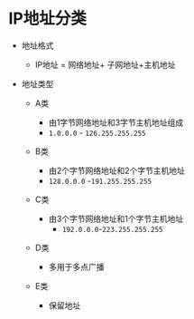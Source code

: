 # IP地址分类

* 地址格式

  * IP地址 = 网络地址+ 子网地址+主机地址

* 地址类型

  * A类

    * 由1字节网络地址和3字节主机地址组成
    * `1.0.0.0` - `126.255.255.255`

  * B类

    * 由2个字节网络地址和2个字节主机地址
    * `128.0.0.0` -`191.255.255.255`

  * C类

    * 由3个字节网络地址和1个字节主机地址
      * `192.0.0.0`-`223.255.255.255`

  * D类

    * 多用于多点广播

  * E类

    * 保留地址

    